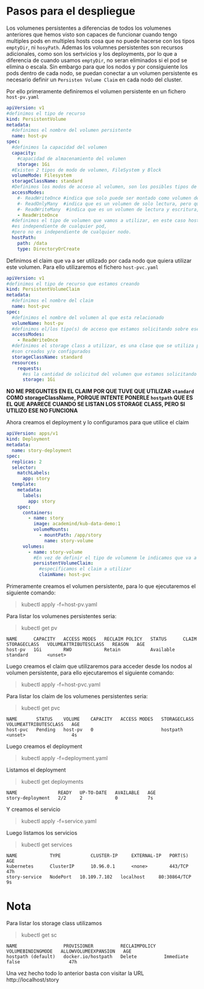 # Pasos para el despliegue

Los volumenes persistentes a diferencias de todos los volumenes anteriores que hemos visto son capaces de funcionar cuando tengo multiples pods en multiples hosts cosa que no puede hacerse con los  tipos `emptyDir`, ni `hosyPath`. Ademas los volumnes persistentes son recursos adicionales, como son los sertvicios y los deployments, por lo que a diferencia de cuando usamos `emptyDir`, no seran eliminados si el pod se elimina o escala. Sin embargo para que los nodos y por consiguiente los pods dentro de cada nodo, se puedan conectar a un volumen persistente es necesario definir un `Persisten Volume Claim` en cada nodo del cluster.

Por ello primeramente definiremos el volumen persistente en un fichero `host-pv.yaml`
```yaml
apiVersion: v1
#definimos el tipo de recurso
kind: PersistentVolume
metadata:
  #definimos el nombre del volumen persistente
  name: host-pv
spec:
  #definimos la capacidad del volumen
  capacity: 
    #capacidad de almacenamiento del volumen
    storage: 1Gi
  #Existen 2 tipos de modo de volumen, FileSystem y Block  
  volumeMode: Filesystem
  storageClassName: standard
  #Definimos los modos de acceso al volumen, son los posibles tipos de acceso que podran ser solicitados por los claims
  accessModes:
    #- ReadWriteOnce #indica que solo puede ser montado como volumen de lectura y escritura por un unico nodo
    #- ReadOnlyMany  #indica que es un volumen de solo lectura, pero que podra ser utilizado por multiples nodos
    #- ReadWriteMany  #indica que es un volumen de lectura y escritura, pero que podra ser utilizado por multiples nodos
    - ReadWriteOnce
  #definimos el tipo de volumen que vamos a utilizar, en este caso hostPath. En este caso estariamos creando un volumen persistente hostPath que,
  #es independiente de cualquier pod,
  #pero no es independiente de cualquier nodo.
  hostPath:
    path: /data
    type: DirectoryOrCreate
```

Definimos el claim que va a ser utilizado por cada nodo que quiera utilizar este volumen. Para ello utilizaremos el fichero `host-pvc.yaml`

```yaml
apiVersion: v1
#definimos el tipo de recurso que estamos creando
kind: PersistentVolumeClaim
metadata:
  #definimos el nombre del claim
  name: host-pvc
spec:
  #definimos el nombre del volumen al que esta relacionado
  volumeName: host-pv
  #definimos el/los tipo(s) de acceso que estamos solicitando sobre ese volumen
  accessModes:
    - ReadWriteOnce
  #definimos el storage class a utilizar, es una clase que se utiliza para permitir una configuracion de grafo fino, es decir a detalle, al administrador, acerca de como los volumenes
  #son creados y/o configurados
  storageClassName: standard
  resources:
    requests: 
      #es la cantidad de solicitud del volumen que estamos solicitando para el claim, tiene que ser menos o igual que la definida en la capacidad de almacenamiento del volumen
      storage: 1Gi
```
**NO ME PREGUNTES EN EL CLAIM POR QUE TUVE QUE UTILIZAR `standard` COMO storageClassName, PORQUE INTENTE PONERLE `hostpath` QUE ES EL QUE APARECE CUANDO SE LISTAN LOS STORAGE CLASS, PERO SI UTILIZO ESE NO FUNCIONA**

Ahora creamos el deployment y lo configuramos para que utilice el claim
```yaml
apiVersion: apps/v1
kind: Deployment
metadata:
  name: story-deployment
spec: 
  replicas: 2
  selector:
    matchLabels:
      app: story
  template:
    metadata:
      labels:
        app: story
    spec:
      containers:
        - name: story
          image: academind/kub-data-demo:1
          volumeMounts:
            - mountPath: /app/story
              name: story-volume
      volumes:
        - name: story-volume
          #En vez de definir el tipo de volumenm le indicamos que va a utilizar un claim
          persistentVolumeClaim:
            #especificamos el claim a utilizar
            claimName: host-pvc
```

Primeramente creamos el volumen persistente, para lo que ejecutaremos el siguiente comando:

> kubectl apply -f=host-pv.yaml

Para listar los volumenes persistentes seria:
> kubectl get pv

    NAME      CAPACITY   ACCESS MODES   RECLAIM POLICY   STATUS      CLAIM   STORAGECLASS   VOLUMEATTRIBUTESCLASS   REASON   AGE
    host-pv   1Gi        RWO            Retain           Available           standard       <unset> 

Luego creamos el claim que utilizaremos para acceder desde los nodos al volumen persistente, para ello ejecutaremos el siguiente comando:

> kubectl apply -f=host-pvc.yaml

Para listar los claim de los volumenes persistentes seria:
> kubectl get pvc

    NAME       STATUS    VOLUME    CAPACITY   ACCESS MODES   STORAGECLASS   VOLUMEATTRIBUTESCLASS   AGE
    host-pvc   Pending   host-pv   0                         hostpath       <unset>                 4s

Luego creamos el deployment
> kubectl apply -f=deployment.yaml

Listamos el deployment
> kubectl get deployments         

    NAME               READY   UP-TO-DATE   AVAILABLE   AGE
    story-deployment   2/2     2            0           7s

Y creamos el servicio
> kubectl apply -f=service.yaml

Luego listamos los servicios
> kubectl get services         

    NAME            TYPE           CLUSTER-IP     EXTERNAL-IP   PORT(S)        AGE
    kubernetes      ClusterIP      10.96.0.1      <none>        443/TCP        47h
    story-service   NodePort   10.109.7.102   localhost     80:30864/TCP   9s

# Nota

Para listar los storage class utilizamos

> kubectl get sc

    NAME                 PROVISIONER          RECLAIMPOLICY   VOLUMEBINDINGMODE   ALLOWVOLUMEEXPANSION   AGE
    hostpath (default)   docker.io/hostpath   Delete          Immediate           false                  47h

Una vez hecho todo lo anterior basta con visitar la URL http://localhost/story